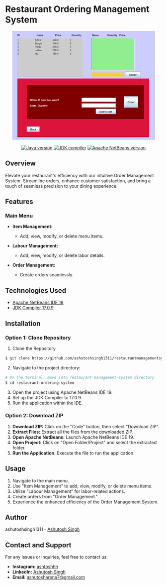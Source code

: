 # Restaurant Ordering Management System
<p align="center">
 <img height=350px src="./order.png.png" alt="Order Creation">
</p>
<div align="center">

[![Java version](https://img.shields.io/badge/java-17.0.9+-blue.svg)](https://www.oracle.com/java/technologies/javase-downloads.html)
[![JDK compiler](https://img.shields.io/badge/jdk-17.0.9+-blue.svg)](https://www.oracle.com/java/technologies/javase-downloads.html)
[![Apache NetBeans version](https://img.shields.io/badge/Apache%20NetBeans-12.5+-blue.svg)](https://netbeans.apache.org/download/index.html)

</div>

## Overview

Elevate your restaurant's efficiency with our intuitive Order Management System. Streamline orders, enhance customer satisfaction, and bring a touch of seamless precision to your dining experience.

## Features

### Main Menu

- **Item Management:**
  - Add, view, modify, or delete menu items.

- **Labour Management:**
  - Add, view, modify, or delete labor details.

- **Order Management:**
  - Create orders seamlessly.

## Technologies Used

- [Apache NetBeans IDE 19](https://netbeans.apache.org/front/main/download/nb19/)
- [JDK Compiler 17.0.9](https://www.oracle.com/java/technologies/downloads/)

## Installation

### Option 1: Clone Repository

1. Clone the Repository
```sh
$ git clone https://github.com/ashutoshsingh1311/restaurantmanagementsystem
```
2. Navigate to the project directory:
```sh
# On the terminal, move into restaurant-management-system directory
$ cd restaurant-ordering-system
```
3. Open the project using Apache NetBeans IDE 19.
4. Set up the JDK Compiler to 17.0.9.
5. Run the application within the IDE.

### Option 2: Download ZIP

1. **Download ZIP:** Click on the "Code" button, then select "Download ZIP".
2. **Extract Files:** Extract all the files from the downloaded ZIP.
3. **Open Apache NetBeans:** Launch Apache NetBeans IDE 19.
4. **Open Project:** Click on "Open Folder/Project" and select the extracted folder.
5. **Run the Application:** Execute the file to run the application.

## Usage

1. Navigate to the main menu.
2. Use "Item Management" to add, view, modify, or delete menu items.
3. Utilize "Labour Management" for labor-related actions.
4. Create orders from "Order Management."
5. Experience the enhanced efficiency of the Order Management System.

## Author

ashutoshsingh1311 - [Ashutosh Singh](https://github.com/ashutoshsingh1311)

## Contact and Support

For any issues or inquiries, feel free to contact us:

- **Instagram:** [ashtoshhh](https://www.instagram.com/ashtoshhh/)
- **LinkedIn:** [Ashutosh Singh](https://www.linkedin.com/in/ashutosh-singh-16a5b4251/)
- **Email:** ashutosharena7@gmail.com
